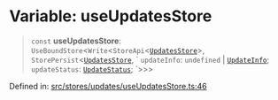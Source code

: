 # Variable: useUpdatesStore

> `const` **useUpdatesStore**: `UseBoundStore`\<`Write`\<`StoreApi`\<[`UpdatesStore`](../../types/interfaces/UpdatesStore.md)\>, `StorePersist`\<[`UpdatesStore`](../../types/interfaces/UpdatesStore.md), \` `updateInfo`: `undefined` \| [`UpdateInfo`](../../types/interfaces/UpdateInfo.md); `updateStatus`: [`UpdateStatus`](../../../types/type-aliases/UpdateStatus.md); \`\>\>\>

Defined in: [src/stores/updates/useUpdatesStore.ts:46](https://github.com/Nick2bad4u/Uptime-Watcher/blob/8a1973382d5fe14c52996ecda381894eb7ecd4a6/src/stores/updates/useUpdatesStore.ts#L46)
